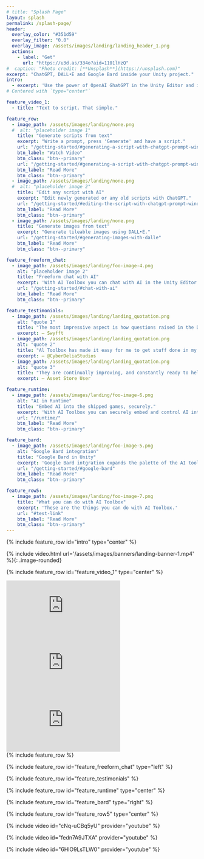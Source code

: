 ```yaml
---
# title: "Splash Page"
layout: splash
permalink: /splash-page/
header:
  overlay_color: "#351d59"
  overlay_filter: "0.0"
  overlay_image: /assets/images/landing/landing_header_1.png
  actions:
    - label: "Get"
      url: "https://u3d.as/334o?aid=1101lHzQ"
#  caption: "Photo credit: [**Unsplash**](https://unsplash.com)"
excerpt: "ChatGPT, DALL•E and Google Bard inside your Unity project."
intro:
  - excerpt: 'Use the power of OpenAI GhatGPT in the Unity Editor and in your shipped games. It allows you to generate and edit C# scripts, seamlessly tiling images, shaders and UI documents from text descriptions, operate on new and existing scripts, freely chat with AI — right in your project.'
# Centered with `type="center"`

feature_video_1:
  - title: "Text to script. That simple."

feature_row:
  - image_path: /assets/images/landing/none.png
  #  alt: "placeholder image 1"
    title: "Generate scripts from text"
    excerpt: "Write a prompt, press 'Generate' and have a script."
    url: "/getting-started/#generating-a-script-with-chatgpt-prompt-window"
    btn_label: "Watch Video"
    btn_class: "btn--primary"
    url: "/getting-started/#generating-a-script-with-chatgpt-prompt-window"
    btn_label: "Read More"
    btn_class: "btn--primary"
  - image_path: /assets/images/landing/none.png
  #  alt: "placeholder image 2"
    title: "Edit any script with AI"
    excerpt: "Edit newly generated or any old scripts with ChatGPT."
    url: "/getting-started/#editing-the-script-with-chatgpt-prompt-window"
    btn_label: "Read More"
    btn_class: "btn--primary"
  - image_path: /assets/images/landing/none.png
    title: "Generate images from text"
    excerpt: "Generate tileable images using DALL•E."
    url: "/getting-started/#generating-images-with-dalle"
    btn_label: "Read More"
    btn_class: "btn--primary"

feature_freeform_chat:
  - image_path: /assets/images/landing/foo-image-4.png
    alt: "placeholder image 2"
    title: "Freeform chat with AI"
    excerpt: 'With AI Toolbox you can chat with AI in the Unity Editor about anything — ask it to explain code, where to find things in Unity, learn a delicious taco recipe.'
    url: "/getting-started/#chat-with-ai"
    btn_label: "Read More"
    btn_class: "btn--primary"

feature_testimonials:
  - image_path: /assets/images/landing/landing_quotation.png
    alt: "quote 1"
    title: "The most impressive aspect is how questions raised in the Discord community evolve into new features. With user feedback shaping its development, we've seen the integration of different Al sources like Google Bard, and the inclusion of the new Extended Context models such as GPT-3.5 16k. This real-time evolution is a testament to the asset's commitment to innovation and user-centricity."
    excerpt: — Swyfft
  - image_path: /assets/images/landing/landing_quotation.png
    alt: "quote 2"
    title: "Al Toolbox has made it easy for me to get stuff done in my project for an amateur game developer. It's very easy to quickly prototype scripts and generate textures for walls or items needed in games. I use it to intergrade other templates and tools together in Unity. It's a great tool set at a affordable price!"
    excerpt: — @CyberDeliaStudios
  - image_path: /assets/images/landing/landing_quotation.png
    alt: "quote 3"
    title: "They are continually improving, and constantly ready to help support with any of their other products."
    excerpt: — Asset Store User

feature_runtime:
  - image_path: /assets/images/landing/foo-image-6.png
    alt: "AI in Runtime"
    title: "Embed AI into the shipped games, securely."
    excerpt: 'With AI Toolbox you can securely embed and control AI into the shipped games.'
    url: "/runtime/"
    btn_label: "Read More"
    btn_class: "btn--primary"

feature_bard:
  - image_path: /assets/images/landing/foo-image-5.png
    alt: "Google Bard integration"
    title: "Google Bard in Unity"
    excerpt: 'Google Bard intgration expands the palette of the AI tools available in your Unity project.'
    url: "/getting-started/#google-bard"
    btn_label: "Read More"
    btn_class: "btn--primary"

feature_row5:
  - image_path: /assets/images/landing/foo-image-7.png
    title: "What you can do with AI Toolbox"
    excerpt: 'These are the things you can do with AI Toolbox.'
    url: "#test-link"
    btn_label: "Read More"
    btn_class: "btn--primary"
---
```


{% include feature_row id="intro" type="center" %}
<!--
{% include video_row.html url1='/assets/images/banners/landing-banner-1.mp4' url2='/assets/images/banners/landing-banner-1.mp4' url3='/assets/images/banners/landing-banner-1.mp4' %}
-->
{% include video.html url='/assets/images/banners/landing-banner-1.mp4' %}{: .image-rounded}

{% include feature_row id="feature_video_1" type="center" %}

<div class="youtube-row">
  <div class="youtube-video-tile" width="33%">
    <iframe src="https://www.youtube.com/embed/cNq-uCBq5yU" title="YouTube video player" frameborder="0" allow="accelerometer; autoplay; clipboard-write; encrypted-media; gyroscope; picture-in-picture" allowfullscreen></iframe>
  </div>
  <div class="youtube-video-tile" width="33%">
    <iframe src="https://www.youtube.com/embed/fedn7A9JTXA" title="YouTube video player" frameborder="0" allow="accelerometer; autoplay; clipboard-write; encrypted-media; gyroscope; picture-in-picture" allowfullscreen></iframe>
  </div>
  <div class="youtube-video-tile" width="33%">
    <iframe src="https://www.youtube.com/embed/6HlO9LsTLW0" title="YouTube video player" frameborder="0" allow="accelerometer; autoplay; clipboard-write; encrypted-media; gyroscope; picture-in-picture" allowfullscreen></iframe>
  </div>
</div>
{% include feature_row %}

{% include feature_row id="feature_freeform_chat" type="left" %}

{% include feature_row id="feature_testimonials" %}

{% include feature_row id="feature_runtime" type="center" %}

{% include feature_row id="feature_bard" type="right" %}

{% include feature_row id="feature_row5" type="center" %}

{% include video id="cNq-uCBq5yU" provider="youtube" %}
<!-- Video about generation -->

{% include video id="fedn7A9JTXA" provider="youtube" %}
<!-- Video about edits -->

{% include video id="6HlO9LsTLW0" provider="youtube" %}
<!-- Video about image generation -->
